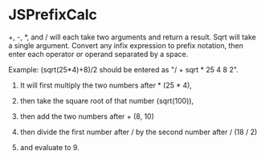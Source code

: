 # JSPrefixCalc

+, -, *, and / will each take two arguments and return a result. Sqrt will take a single argument. Convert any infix expression to prefix notation, then enter each
operator or operand separated by a space.

Example: (sqrt(25*4)+8)/2 should be entered as "/ + sqrt * 25 4 8 2". 

1. It will first multiply the two numbers after * (25 * 4), 

2. then take the square root of that number (sqrt(100)),

3. then add the two numbers after + (8, 10)

4. then divide the first number after / by the second number after / (18 / 2)

5. and evaluate to 9.
